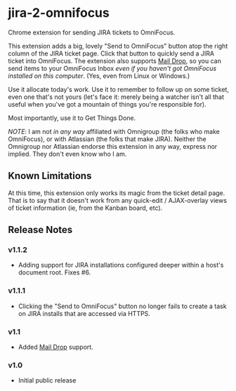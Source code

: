 jira-2-omnifocus
================

Chrome extension for sending JIRA tickets to OmniFocus.

This extension adds a big, lovely "Send to OmniFocus" button atop the right column of the JIRA ticket page.  Click that button to quickly send a JIRA ticket into OmniFocus.  The extension also supports [Mail Drop](http://www.omnigroup.com/blog/deliver-actions-to-your-omnifocus-inbox-with-mail-drop), so you can send items to your OmniFocus Inbox _even if you haven't got OmniFocus installed on this computer_. (Yes, even from Linux or Windows.)

Use it allocate today's work.  Use it to remember to follow up on some ticket, even one that's not yours (let's face it: merely being a watcher isn't all that useful when you've got a mountain of things you're responsible for).

Most importantly, use it to Get Things Done.

*NOTE*: I am not _in any way_ affiliated with Omnigroup (the folks who make OmniFocus), or with Atlassian (the folks that make JIRA).  Neither the Omnigroup nor Atlassian endorse this extension in any way, express nor implied.  They don't even know who I am.

## Known Limitations

At this time, this extension only works its magic from the ticket detail page.  That is to say that it doesn't work from any quick-edit / AJAX-overlay views of ticket information (ie, from the Kanban board, etc).

## Release Notes

### v1.1.2

- Adding support for JIRA installations configured deeper within a host's document root. Fixes #6.

### v1.1.1

- Clicking the "Send to OmniFocus" button no longer fails to create a task on JIRA installs that are accessed via HTTPS.

### v1.1

- Added [Mail Drop](http://www.omnigroup.com/blog/deliver-actions-to-your-omnifocus-inbox-with-mail-drop) support.

### v1.0

- Initial public release
